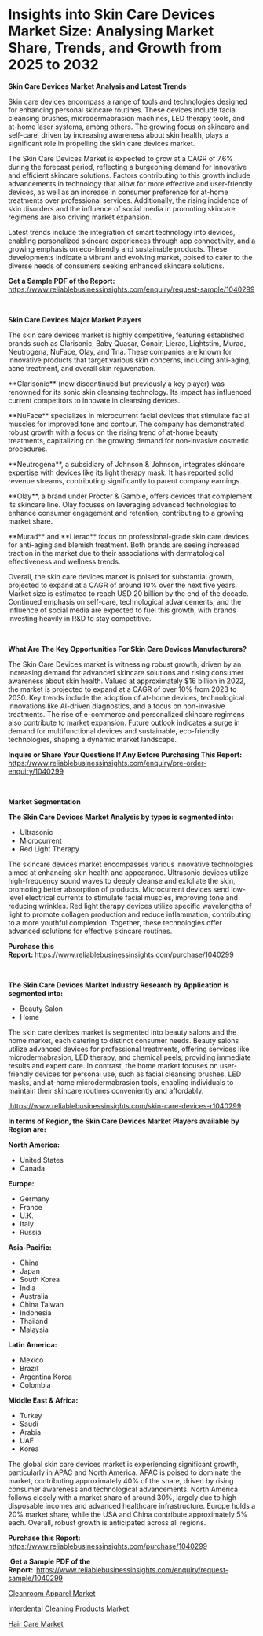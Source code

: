 <p><h1>Insights into Skin Care Devices Market Size: Analysing Market Share, Trends, and Growth from 2025 to 2032</h1></p><p><strong>Skin Care Devices Market Analysis and Latest Trends</strong></p>
<p><p>Skin care devices encompass a range of tools and technologies designed for enhancing personal skincare routines. These devices include facial cleansing brushes, microdermabrasion machines, LED therapy tools, and at-home laser systems, among others. The growing focus on skincare and self-care, driven by increasing awareness about skin health, plays a significant role in propelling the skin care devices market.</p><p>The Skin Care Devices Market is expected to grow at a CAGR of 7.6% during the forecast period, reflecting a burgeoning demand for innovative and efficient skincare solutions. Factors contributing to this growth include advancements in technology that allow for more effective and user-friendly devices, as well as an increase in consumer preference for at-home treatments over professional services. Additionally, the rising incidence of skin disorders and the influence of social media in promoting skincare regimens are also driving market expansion.</p><p>Latest trends include the integration of smart technology into devices, enabling personalized skincare experiences through app connectivity, and a growing emphasis on eco-friendly and sustainable products. These developments indicate a vibrant and evolving market, poised to cater to the diverse needs of consumers seeking enhanced skincare solutions.</p></p>
<p><strong>Get a Sample PDF of the Report:&nbsp;</strong> <a href="https://www.reliablebusinessinsights.com/enquiry/request-sample/1040299?utm_campaign=118&utm_medium=2&utm_source=Github&utm_content=ia&utm_term=05022025&utm_id=skin-care-devices">https://www.reliablebusinessinsights.com/enquiry/request-sample/1040299</a></p>
<p>&nbsp;</p>
<p><strong>Skin Care Devices Major Market Players</strong></p>
<p><p>The skin care devices market is highly competitive, featuring established brands such as Clarisonic, Baby Quasar, Conair, Lierac, Lightstim, Murad, Neutrogena, NuFace, Olay, and Tria. These companies are known for innovative products that target various skin concerns, including anti-aging, acne treatment, and overall skin rejuvenation.</p><p>**Clarisonic** (now discontinued but previously a key player) was renowned for its sonic skin cleansing technology. Its impact has influenced current competitors to innovate in cleansing devices. </p><p>**NuFace** specializes in microcurrent facial devices that stimulate facial muscles for improved tone and contour. The company has demonstrated robust growth with a focus on the rising trend of at-home beauty treatments, capitalizing on the growing demand for non-invasive cosmetic procedures.</p><p>**Neutrogena**, a subsidiary of Johnson & Johnson, integrates skincare expertise with devices like its light therapy mask. It has reported solid revenue streams, contributing significantly to parent company earnings.</p><p>**Olay**, a brand under Procter & Gamble, offers devices that complement its skincare line. Olay focuses on leveraging advanced technologies to enhance consumer engagement and retention, contributing to a growing market share.</p><p>**Murad** and **Lierac** focus on professional-grade skin care devices for anti-aging and blemish treatment. Both brands are seeing increased traction in the market due to their associations with dermatological effectiveness and wellness trends.</p><p>Overall, the skin care devices market is poised for substantial growth, projected to expand at a CAGR of around 10% over the next five years. Market size is estimated to reach USD 20 billion by the end of the decade. Continued emphasis on self-care, technological advancements, and the influence of social media are expected to fuel this growth, with brands investing heavily in R&D to stay competitive.</p></p>
<p>&nbsp;</p>
<p><strong>What Are The Key Opportunities For Skin Care Devices Manufacturers?</strong></p>
<p><p>The Skin Care Devices market is witnessing robust growth, driven by an increasing demand for advanced skincare solutions and rising consumer awareness about skin health. Valued at approximately $16 billion in 2022, the market is projected to expand at a CAGR of over 10% from 2023 to 2030. Key trends include the adoption of at-home devices, technological innovations like AI-driven diagnostics, and a focus on non-invasive treatments. The rise of e-commerce and personalized skincare regimens also contribute to market expansion. Future outlook indicates a surge in demand for multifunctional devices and sustainable, eco-friendly technologies, shaping a dynamic market landscape.</p></p>
<p><strong>Inquire or Share Your Questions If Any Before Purchasing This Report:</strong> <a href="https://www.reliablebusinessinsights.com/enquiry/pre-order-enquiry/1040299?utm_campaign=118&utm_medium=2&utm_source=Github&utm_content=ia&utm_term=05022025&utm_id=skin-care-devices">https://www.reliablebusinessinsights.com/enquiry/pre-order-enquiry/1040299</a></p>
<p>&nbsp;</p>
<p><strong>Market Segmentation</strong></p>
<p><strong>The Skin Care Devices Market Analysis by types is segmented into:</strong></p>
<p><ul><li>Ultrasonic</li><li>Microcurrent</li><li>Red Light Therapy</li></ul></p>
<p><p>The skincare devices market encompasses various innovative technologies aimed at enhancing skin health and appearance. Ultrasonic devices utilize high-frequency sound waves to deeply cleanse and exfoliate the skin, promoting better absorption of products. Microcurrent devices send low-level electrical currents to stimulate facial muscles, improving tone and reducing wrinkles. Red light therapy devices utilize specific wavelengths of light to promote collagen production and reduce inflammation, contributing to a more youthful complexion. Together, these technologies offer advanced solutions for effective skincare routines.</p></p>
<p><strong>Purchase this Report:&nbsp;</strong><a href="https://www.reliablebusinessinsights.com/purchase/1040299?utm_campaign=118&utm_medium=2&utm_source=Github&utm_content=ia&utm_term=05022025&utm_id=skin-care-devices">https://www.reliablebusinessinsights.com/purchase/1040299</a></p>
<p>&nbsp;</p>
<p><strong>The Skin Care Devices Market Industry Research by Application is segmented into:</strong></p>
<p><ul><li>Beauty Salon</li><li>Home</li></ul></p>
<p><p>The skin care devices market is segmented into beauty salons and the home market, each catering to distinct consumer needs. Beauty salons utilize advanced devices for professional treatments, offering services like microdermabrasion, LED therapy, and chemical peels, providing immediate results and expert care. In contrast, the home market focuses on user-friendly devices for personal use, such as facial cleansing brushes, LED masks, and at-home microdermabrasion tools, enabling individuals to maintain their skincare routines conveniently and affordably.</p></p>
<p><a href="https://www.reliablebusinessinsights.com/skin-care-devices-r1040299?utm_campaign=118&utm_medium=2&utm_source=Github&utm_content=ia&utm_term=05022025&utm_id=skin-care-devices">&nbsp;https://www.reliablebusinessinsights.com/skin-care-devices-r1040299</a></p>
<p><strong>In terms of Region, the Skin Care Devices Market Players available by Region are:</strong></p>
<p>
    <p> <strong> North America: </strong>
        <ul>
            <li>United States</li>
            <li>Canada</li>
        </ul>
        </p> 
    <p> <strong> Europe: </strong>
        <ul>
            <li>Germany</li>
            <li>France</li>
            <li>U.K.</li>
            <li>Italy</li>
            <li>Russia</li>
        </ul>
        </p> 
    <p> <strong> Asia-Pacific: </strong>
        <ul>
            <li>China</li>
            <li>Japan</li>
            <li>South Korea</li>
            <li>India</li>
            <li>Australia</li>
            <li>China Taiwan</li>
            <li>Indonesia</li>
            <li>Thailand</li>
            <li>Malaysia</li>
        </ul>
        </p> 
    <p> <strong> Latin America: </strong>
        <ul>
            <li>Mexico</li>
            <li>Brazil</li>
            <li>Argentina Korea</li>
            <li>Colombia</li>
        </ul>
        </p> 
    <p> <strong> Middle East & Africa: </strong>
        <ul>
            <li>Turkey</li>
            <li>Saudi</li>
            <li>Arabia</li>
            <li>UAE</li>
            <li>Korea</li>
        </ul>
    </p>
    </p>
<p><p>The global skin care devices market is experiencing significant growth, particularly in APAC and North America. APAC is poised to dominate the market, contributing approximately 40% of the share, driven by rising consumer awareness and technological advancements. North America follows closely with a market share of around 30%, largely due to high disposable incomes and advanced healthcare infrastructure. Europe holds a 20% market share, while the USA and China contribute approximately 5% each. Overall, robust growth is anticipated across all regions.</p></p>
<p><strong>Purchase this Report: </strong><a href="https://www.reliablebusinessinsights.com/purchase/1040299?utm_campaign=118&utm_medium=2&utm_source=Github&utm_content=ia&utm_term=05022025&utm_id=skin-care-devices">https://www.reliablebusinessinsights.com/purchase/1040299</a></p>
<p>&nbsp;<strong>Get a Sample PDF of the Report:&nbsp;&nbsp;</strong><a href="https://www.reliablebusinessinsights.com/enquiry/request-sample/1040299?utm_campaign=118&utm_medium=2&utm_source=Github&utm_content=ia&utm_term=05022025&utm_id=skin-care-devices">https://www.reliablebusinessinsights.com/enquiry/request-sample/1040299</a></p>
<p><strong></strong></p>
<p><p><a href="https://github.com/chkrselia/Market-Research-Report-List-1/blob/main/cleanroom-apparel-market.md?utm_campaign=118&utm_medium=2&utm_source=Github&utm_content=ia&utm_term=05022025&utm_id=skin-care-devices">Cleanroom Apparel Market</a></p><p><a href="https://github.com/slmagaddam/Market-Research-Report-List-1/blob/main/interdental-cleaning-products-market.md?utm_campaign=118&utm_medium=2&utm_source=Github&utm_content=ia&utm_term=05022025&utm_id=skin-care-devices">Interdental Cleaning Products Market</a></p><p><a href="https://github.com/moazugavate/Market-Research-Report-List-1/blob/main/hair-care-market.md?utm_campaign=118&utm_medium=2&utm_source=Github&utm_content=ia&utm_term=05022025&utm_id=skin-care-devices">Hair Care Market</a></p></p>